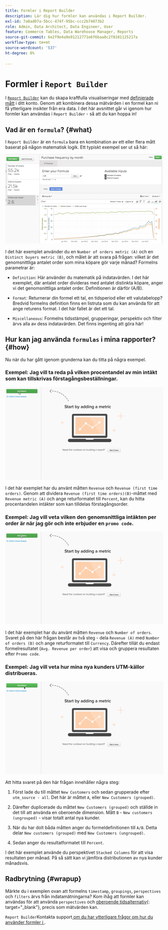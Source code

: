 ```yaml
---
title: Formler i Report Builder
description: Lär dig hur formler kan användas i Report Builder.
exl-id: 7a0ad07a-5bcc-474f-95bc-ccc2b74073b2
role: Admin, Data Architect, Data Engineer, User
feature: Commerce Tables, Data Warehouse Manager, Reports
source-git-commit: 6e2f9e4a9e91212771e6f6baa8c2f8101125217a
workflow-type: tm+mt
source-wordcount: '537'
ht-degree: 0%

---
```


# Formler i `Report Builder`

I [`Report Builder`](../../tutorials/using-visual-report-builder.md) kan du skapa kraftfulla visualiseringar med [definierade mått](../../data-user/reports/ess-manage-data-metrics.md) i ditt konto. Genom att kombinera dessa mätvärden i en formel kan ni få ytterligare insikter från era data. I det här avsnittet går vi igenom hur formler kan användas i `Report Builder` - så att du kan hoppa in!

## Vad är en `formula`? {#what}

I `Report Builder` är en `formula` bara en kombination av ett eller flera mått baserat på någon matematisk logik. Ett typiskt exempel ser ut så här:

![](../../assets/formula-example.png)

I det här exemplet använder du en `Number of orders metric (A)` och en `Distinct buyers metric (B)`, och målet är att svara på frågan: vilket är det genomsnittliga antalet order som mina köpare gör varje månad? Formelns parametrar är:

* `Definition`: Här använder du matematik på indatavärden. I det här exemplet, där antalet order divideras med antalet distinkta köpare, anger vi det genomsnittliga antalet order. Definitionen är därför (A/B).

* `Format`: Returnerar din formel ett tal, en tidsperiod eller ett valutabelopp? Bredvid formelns definition finns en listruta som du kan använda för att ange returens format. I det här fallet är det ett tal.

* `Miscellaneous`: Formelns tidsstämpel, grupperingar, perspektiv och filter ärvs alla av dess indatavärden. Det finns ingenting att göra här!

## Hur kan jag använda `formulas` i mina rapporter? {#how}

Nu när du har gått igenom grunderna kan du titta på några exempel.

### Exempel: Jag vill ta reda på vilken procentandel av min intäkt som kan tillskrivas förstagångsbeställningar.

![Använder formler för att hitta procentandelen av intäkt som härrör från förstagångsorder](../../assets/first_time_orders.gif)

I det här exemplet har du använt måtten `Revenue` och `Revenue (first time orders)`. Genom att dividera `Revenue (first time orders)(B)`-måttet med `Revenue metric (A)` och ange returformatet till `Percent`, kan du hitta procentandelen intäkter som kan tilldelas förstagångsorder.

### Exempel: Jag vill veta vilken den genomsnittliga intäkten per order är när jag gör och inte erbjuder en `promo code`.

![Använda formler för att hitta genomsnittsinkomsten per order med och utan kampanjkoder](../../assets/promo_code.gif)

I det här exemplet har du använt måtten `Revenue` och `Number of orders`. Svaret på den här frågan består av två steg - dela `Revenue (A)` med `Number of orders (B)` och ange returformatet till `Currency`. Därefter tillät du endast formelresultatet (`Avg. Revenue per order`) att visa och gruppera resultaten efter `Promo code`.

### Exempel: Jag vill veta hur mina nya kunders UTM-källor distribueras.

![Använder formler för att hitta distributionen av nya kunders UTM-källor](../../assets/distro.gif)

Att hitta svaret på den här frågan innehåller några steg:

1. Först lade du till måttet `New Customers` och sedan grupperade efter `utm_source - all`. Det här är måttet `A`, eller `New Customers (grouped)`.

1. Därefter duplicerade du måttet `New Customers (grouped)` och ställde in det till att använda en oberoende dimension. Mått `B` - `New customers (ungrouped)` - visar totalt antal nya kunder.

1. När du har dolt båda måtten anger du formeldefinitionen till `A/B`. Detta delar `New customers (grouped)` med `New Customers (ungrouped)`.

1. Sedan anger du resultatformatet till `Percent`.

I det här exemplet använde du perspektivet `Stacked Columns` för att visa resultaten per månad. På så sätt kan vi jämföra distributionen av nya kunder månadsvis.

## Radbrytning {#wrapup}

Märkte du i exemplen ovan att formelns `timestamp`, `groupings`, `perspectives` och `filters` ärvs från indatamätningarna? Kom ihåg att formler kan användas för att använda `perspectives` och [oberoende tidsalternativ](../../tutorials/time-options-visual-rpt-bldr.md){: target="_blank"}, precis som mätvärden kan.

`Report Builder`Kontakta support[ om du har ytterligare frågor om hur du använder formler i ](https://experienceleague.adobe.com/docs/commerce-knowledge-base/kb/troubleshooting/miscellaneous/mbi-service-policies.html?lang=sv-SE).
